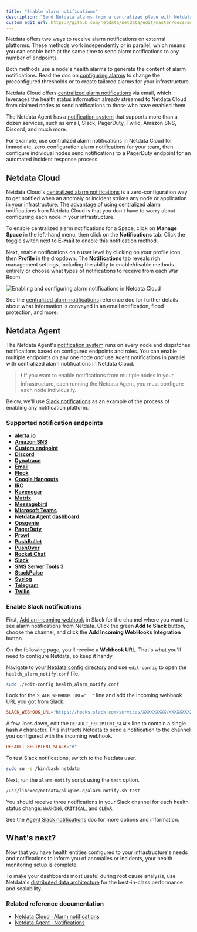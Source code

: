 ```yaml
---
title: "Enable alarm notifications"
description: "Send Netdata alarms from a centralized place with Netdata Cloud, or configure nodes individually, to enable incident response and faster resolution."
custom_edit_url: https://github.com/netdata/netdata/edit/master/docs/monitor/enable-notifications.md
---
```




Netdata offers two ways to receive alarm notifications on external platforms. These methods work independently _or_ in
parallel, which means you can enable both at the same time to send alarm notifications to any number of endpoints.

Both methods use a node's health alarms to generate the content of alarm notifications. Read the doc on [configuring
alarms](/docs/monitor/configure-alarms) to change the preconfigured thresholds or to create tailored alarms for your
infrastructure.

Netdata Cloud offers [centralized alarm notifications](#netdata-cloud) via email, which leverages the health status
information already streamed to Netdata Cloud from claimed nodes to send notifications to those who have enabled them.

The Netdata Agent has a [notification system](#netdata-agent) that supports more than a dozen services, such as email,
Slack, PagerDuty, Twilio, Amazon SNS, Discord, and much more.

For example, use centralized alarm notifications in Netdata Cloud for immediate, zero-configuration alarm notifications
for your team, then configure individual nodes send notifications to a PagerDuty endpoint for an automated incident
response process.

## Netdata Cloud

Netdata Cloud's [centralized alarm
notifications](/docs/cloud/alerts-notifications/notifications) is a zero-configuration way to
get notified when an anomaly or incident strikes any node or application in your infrastructure. The advantage of using
centralized alarm notifications from Netdata Cloud is that you don't have to worry about configuring each node in your
infrastructure.

To enable centralized alarm notifications for a Space, click on **Manage Space** in the left-hand menu, then click on
the **Notifications** tab. Click the toggle switch next to **E-mail** to enable this notification method.

Next, enable notifications on a user level by clicking on your profile icon, then **Profile** in the dropdown. The
**Notifications** tab reveals rich management settings, including the ability to enable/disable methods entirely or
choose what types of notifications to receive from each War Room.

![Enabling and configuring alarm notifications in Netdata
Cloud](https://user-images.githubusercontent.com/1153921/101936280-93c50900-3b9d-11eb-9ba0-d6927fa872b7.gif)

See the [centralized alarm notifications](/docs/cloud/alerts-notifications/notifications)
reference doc for further details about what information is conveyed in an email notification, flood protection, and
more.

## Netdata Agent

The Netdata Agent's [notification system](/docs/agent/health/notifications) runs on every node and dispatches
notifications based on configured endpoints and roles. You can enable multiple endpoints on any one node _and_ use Agent
notifications in parallel with centralized alarm notifications in Netdata Cloud.

> ❗ If you want to enable notifications from multiple nodes in your infrastructure, each running the Netdata Agent, you
> must configure each node individually.

Below, we'll use [Slack notifications](#enable-slack-notifications) as an example of the process of enabling any
notification platform.

### Supported notification endpoints

-   [**alerta.io**](/docs/agent/health/notifications/alerta)
-   [**Amazon SNS**](/docs/agent/health/notifications/awssns)
-   [**Custom endpoint**](/docs/agent/health/notifications/custom)
-   [**Discord**](/docs/agent/health/notifications/discord)
-   [**Dynatrace**](/docs/agent/health/notifications/dynatrace)
-   [**Email**](/docs/agent/health/notifications/email)
-   [**Flock**](/docs/agent/health/notifications/flock)
-   [**Google Hangouts**](/docs/agent/health/notifications/hangouts)
-   [**IRC**](/docs/agent/health/notifications/irc)
-   [**Kavenegar**](/docs/agent/health/notifications/kavenegar)
-   [**Matrix**](/docs/agent/health/notifications/matrix)
-   [**Messagebird**](/docs/agent/health/notifications/messagebird)
-   [**Microsoft Teams**](/docs/agent/health/notifications/msteams)
-   [**Netdata Agent dashboard**](/docs/agent/health/notifications/web)
-   [**Opsgenie**](/docs/agent/health/notifications/opsgenie)
-   [**PagerDuty**](/docs/agent/health/notifications/pagerduty)
-   [**Prowl**](/docs/agent/health/notifications/prowl)
-   [**PushBullet**](/docs/agent/health/notifications/pushbullet)
-   [**PushOver**](/docs/agent/health/notifications/pushover)
-   [**Rocket.Chat**](/docs/agent/health/notifications/rocketchat)
-   [**Slack**](/docs/agent/health/notifications/slack)
-   [**SMS Server Tools 3**](/docs/agent/health/notifications/smstools3)
-   [**StackPulse**](/docs/agent/health/notifications/stackpulse)
-   [**Syslog**](/docs/agent/health/notifications/syslog)
-   [**Telegram**](/docs/agent/health/notifications/telegram)
-   [**Twilio**](/docs/agent/health/notifications/twilio)

### Enable Slack notifications

First, [Add an incoming webhook](https://slack.com/apps/A0F7XDUAZ-incoming-webhooks) in Slack for the channel where you
want to see alarm notifications from Netdata. Click the green **Add to Slack** button, choose the channel, and click the
**Add Incoming WebHooks Integration** button.

On the following page, you'll receive a **Webhook URL**. That's what you'll need to configure Netdata, so keep it handy.

Navigate to your [Netdata config directory](/docs/configure/nodes#netdata-config-directory) and use `edit-config` to
open the `health_alarm_notify.conf` file:

```bash
sudo ./edit-config health_alarm_notify.conf
```

Look for the `SLACK_WEBHOOK_URL="  "` line and add the incoming webhook URL you got from Slack:

```conf
SLACK_WEBHOOK_URL="https://hooks.slack.com/services/XXXXXXXXX/XXXXXXXXX/XXXXXXXXXXXX"
```

A few lines down, edit the `DEFAULT_RECIPIENT_SLACK` line to contain a single hash `#` character. This instructs Netdata
to send a notification to the channel you configured with the incoming webhook.

```conf
DEFAULT_RECIPIENT_SLACK="#"
```

To test Slack notifications, switch to the Netdata user.

```bash
sudo su -s /bin/bash netdata
```

Next, run the `alarm-notify` script using the `test` option.

```bash
/usr/libexec/netdata/plugins.d/alarm-notify.sh test
```

You should receive three notifications in your Slack channel for each health status change: `WARNING`, `CRITICAL`, and
`CLEAR`.

See the [Agent Slack notifications](/docs/agent/health/notifications/slack) doc for more options and information.

## What's next?

Now that you have health entities configured to your infrastructure's needs and notifications to inform you of anomalies
or incidents, your health monitoring setup is complete.

To make your dashboards most useful during root cause analysis, use Netdata's [distributed data
architecture](/docs/store/distributed-data-architecture) for the best-in-class performance and scalability.

### Related reference documentation

- [Netdata Cloud · Alarm notifications](/docs/cloud/alerts-notifications/notifications)
- [Netdata Agent · Notifications](/docs/agent/health/notifications)


